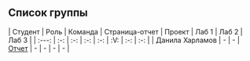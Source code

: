 
## Список группы

| Студент | Роль | Команда | Страница-отчет | Проект | Лаб 1 | Лаб 2 | Лаб 3 |
| :---:   | :-:  |   :-:   |     :-:        |  :-:   |  :V:  |   :-: |   :-: |
| Данила Харламов | - | - | [Отчет]() | - | - | - | - |
